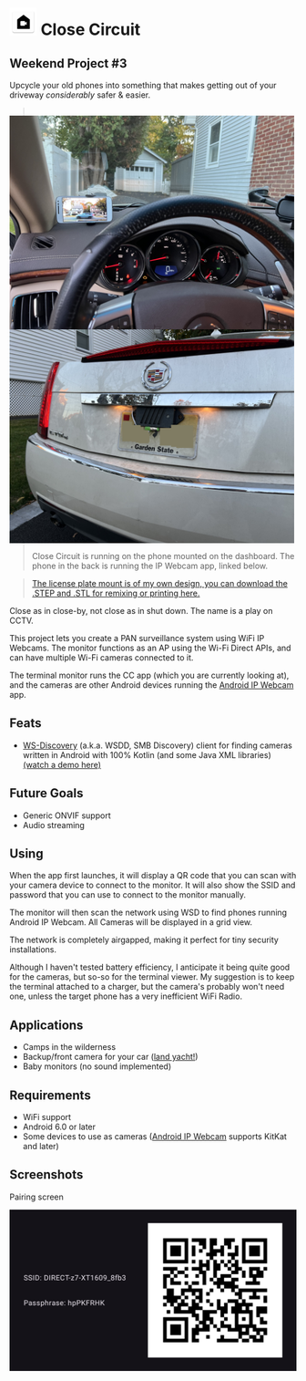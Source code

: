 # ![Close Circuit Icon](app/src/main/res/mipmap-mdpi/ic_launcher.webp) Close Circuit

## Weekend Project #3

Upcycle your old phones into something that makes getting out of your driveway *considerably* safer & easier.

<p style="float: left;">
    <img src="./pictures/IMG_2854.jpg" width="500" style="float: left; margin-right: 10px;">
    <img src="./pictures/IMG_2853.jpg" width="500" style="float: left; margin-right: 10px;">
</p>

> Close Circuit is running on the phone mounted on the dashboard.
> The phone in the back is running the IP Webcam app, linked below.

> [The license plate mount is of my own design, you can download the .STEP and .STL for remixing or printing here.](https://www.printables.com/model/1050371-zte-speed-license-plate-mount)

Close as in close-by, not close as in shut down. The name is a play on CCTV.

This project lets you create a PAN surveillance system using WiFi IP Webcams. The monitor functions as an AP using
the Wi-Fi Direct APIs, and can have multiple Wi-Fi cameras connected to it.

The terminal monitor runs the CC app (which you are currently looking at), and the cameras are other
Android devices running the [Android IP Webcam](https://play.google.com/store/apps/details?id=com.pas.webcam&hl=en_US)
app.

## Feats

- [WS-Discovery](https://docs.oasis-open.org/ws-dd/discovery/1.1/wsdd-discovery-1.1-spec.html) (a.k.a. WSDD, SMB
  Discovery) client for finding cameras written in Android with 100% Kotlin (and some Java XML
  libraries) [(watch a demo here)](https://youtu.be/R4aS2WIKhBE?si=MlXTYtz3vMyXOSmo)

## Future Goals

- Generic ONVIF support
- Audio streaming

## Using

When the app first launches, it will display a QR code that you can scan with your camera device to connect to the
monitor. It will also show the SSID and password that you can use to connect to the monitor manually.

The monitor will then scan the network using WSD to find phones running Android IP Webcam. All Cameras will be displayed
in a grid view.

The network is completely airgapped, making it perfect for tiny security installations.

Although I haven't tested battery efficiency, I anticipate it being quite good for the cameras, but so-so for the
terminal viewer. My suggestion is to keep the terminal attached to a charger, but the camera's probably won't need one,
unless the target phone has a very inefficient WiFi Radio.

## Applications

* Camps in the wilderness
* Backup/front camera for your
  car ([land yacht!](https://www.tiktok.com/@insanegnyc/video/7258434298699861294?q=camera%20%23cadillacescalade&t=1729559185863))
* Baby monitors (no sound implemented)

## Requirements

* WiFi support
* Android 6.0 or later
* Some devices to use as
  cameras ([Android IP Webcam](https://play.google.com/store/apps/details?id=com.pas.webcam&hl=en_US) supports KitKat
  and later)

## Screenshots

Pairing screen

![Screenshot_20241224-195107.png](pictures%2FScreenshot_20241224-195107.png)
